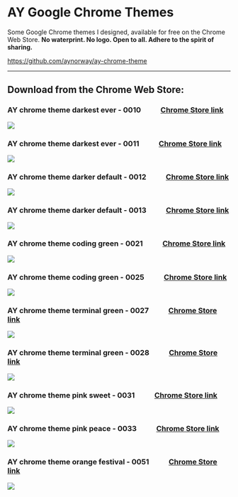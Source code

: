 # AY Google Chrome Themes  

Some Google Chrome themes I designed, available for free on the Chrome Web Store. <strong>No waterprint. No logo. Open to all. Adhere to the spirit of sharing.</strong>  

https://github.com/aynorway/ay-chrome-theme 

---

## Download from the Chrome Web Store:  

<strong>

### AY chrome theme darkest ever - 0010 &emsp; &emsp; [ Chrome Store link](https://chromewebstore.google.com/detail/ay-chrome-theme-darkest-e/ipcmeijndndbljjngnllajcdffdhpnim?authuser=0&hl=en) 
![](src/0010.png) 
<br>

### AY chrome theme darkest ever - 0011 &emsp; &emsp; [ Chrome Store link](https://chromewebstore.google.com/detail/ay-chrome-theme-darkest-e/iaiggbcpodhcbaaofofpeofecdabdoad?authuser=0&hl=en) 
![](src/0011.png) 
<br>

### AY chrome theme darker default - 0012 &emsp; &emsp; [ Chrome Store link](https://chromewebstore.google.com/detail/ay-chrome-theme-darker-de/ffonffebfdjghagnfphbfjekankghhkj?utm_source=chrome-ntp-icon) 
![](src/0012.png) 
<br>

### AY chrome theme darker default - 0013 &emsp; &emsp; [ Chrome Store link](https://chromewebstore.google.com/detail/ay-chrome-theme-darker-de/hdppiedcjjhjjcbbgjjjbcgabilipcgp?utm_source=chrome-ntp-icon) 
![](src/0013.png) 
<br>

### AY chrome theme coding green - 0021 &emsp; &emsp; [ Chrome Store link](https://chromewebstore.google.com/detail/ay-chrome-theme-coding-gr/hfgkahmlglmlhlhclakdfmhkidadmkhj?utm_source=chrome-ntp-icon) 
![](src/0021.png) 
<br>

<!-- ### AY chrome theme coding green - 0023 &emsp; &emsp; [ Chrome Store link](https://chromewebstore.google.com/detail/ay-chrome-theme-coding-gr/pciijaikgecbmminfilbhjlmggbeclkb?authuser=0&hl=en) 
![](src/0023.png) 
<br> -->

### AY chrome theme coding green - 0025 &emsp; &emsp; [ Chrome Store link](https://chromewebstore.google.com/detail/ay-chrome-theme-coding-gr/pkjahpjpfnclfkappbfjegokbboghoah?utm_source=chrome-ntp-icon) 
![](src/0025.png) 
<br>

### AY chrome theme terminal green - 0027 &emsp; &emsp; [ Chrome Store link](https://chromewebstore.google.com/detail/ay-chrome-theme-terminal/hmppbbmelokkfmkbkmcbaojedjiacjge?utm_source=chrome-ntp-icon) 
![](src/0027.png) 
<br>

### AY chrome theme terminal green - 0028 &emsp; &emsp; [ Chrome Store link](https://chromewebstore.google.com/detail/ay-chrome-theme-terminal/jpnognnpmjncnebdolmpjacgmfabbloh?utm_source=chrome-ntp-icon) 
![](src/0028.png) 
<br>

### AY chrome theme pink sweet - 0031 &emsp; &emsp; [ Chrome Store link](https://chromewebstore.google.com/detail/ay-chrome-theme-pink-swee/bamihdmepkhdhogcahchlgbgnhkgkhkc?authuser=0&hl=en) 
![](src/0031.png) 
<br>

### AY chrome theme pink peace - 0033 &emsp; &emsp; [ Chrome Store link](https://chromewebstore.google.com/detail/ay-chrome-theme-pink-peac/hjlcmkgimhgjgecafdkegbcdadcapcch?authuser=0&hl=en) 
![](src/0033.png) 
<br>

### AY chrome theme orange festival - 0051 &emsp; &emsp; [ Chrome Store link](https://chromewebstore.google.com/detail/ay-chrome-theme-orange-fe/aaphjfnmooacdfcboaebipgbkahhbiil?authuser=0&hl=en) 
![](src/0051.png) 
<br>

</strong>

<br>
<br>
<br>
<br>